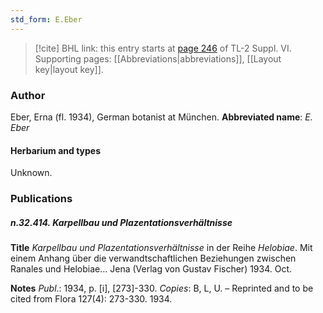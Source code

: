```yaml
---
std_form: E.Eber
---
```


> [!cite] BHL link: this entry starts at [page 246](https://www.biodiversitylibrary.org/page/33260234) of TL-2 Suppl. VI.
> Supporting pages: [[Abbreviations|abbreviations]], [[Layout key|layout key]].

### Author

Eber, Erna (fl. 1934), German botanist at München. 
**Abbreviated name**: *E. Eber*

#### Herbarium and types

Unknown.

### Publications

##### n.32.414. Karpellbau und Plazentationsverhältnisse

**Title**
*Karpellbau und Plazentationsverhältnisse* in der Reihe *Helobiae*. Mit einem Anhang über die verwandtschaftlichen Beziehungen zwischen Ranales und Helobiae... Jena (Verlag von Gustav Fischer) 1934. Oct.

**Notes**
*Publ*.: 1934, p. \[i\], \[273\]-330. *Copies*: B, L, U. – Reprinted and to be cited from Flora 127(4): 273-330. 1934.

